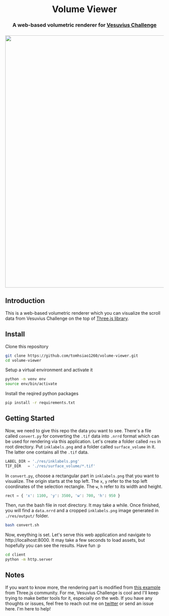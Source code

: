 <h1 align="center">Volume Viewer</h1>

<h3 align="center">
A web-based volumetric renderer for <a href="https://scrollprize.org/" target="_blank">Vesuvius Challenge</a>
<h3/>

<p align="center">
    <img src="https://user-images.githubusercontent.com/31985811/236626955-a3300d98-212d-444f-99ec-3725164c0ac9.gif" width="800px"/>
</p>

## Introduction

This is a web-based volumetric renderer which you can visualize the scroll data from Vesuvius Challenge on the top of [Three.js library](https://threejs.org/).

## Install

Clone this repository
```bash
git clone https://github.com/tomhsiao1260/volume-viewer.git
cd volume-viewer
```

Setup a virtual environment and activate it
```bash
python -m venv env
source env/bin/activate
```

Install the reqired python packages
```bash
pip install -r requirements.txt
```

## Getting Started

Now, we need to give this repo the data you want to see. There's a file called `convert.py` for converting the `.tif` data into `.nrrd` format which can be used for rendering via this application. Let's create a folder called `res` in root directory. Put `inklabels.png` and a folder called `surface_volume` in it. The latter one contains all the `.tif` data. 

```python
LABEL_DIR = './res/inklabels.png'
TIF_DIR   = './res/surface_volume/*.tif'
```

In `convert.py`, choose a rectangular part in `inklabels.png` that you want to visualize. The origin starts at the top left. The `x`, `y` refer to the top left coordinates of the selection rectangle. The `w`, `h` refer to its width and height.

```python
rect = { 'x': 1100, 'y': 3500, 'w': 700, 'h': 950 }
```

Then, run the bash file in root directory. It may take a while. Once finished, you will find a `data.nrrd` and a cropped `inklabels.png` image generated in `./res/output/` folder.

```bash
bash convert.sh
```

Now, eveything is set. Let's serve this web application and navigate to http://localhost:8000. It may take a few seconds to load assets, but hopefully you can see the results. Have fun :p

```bash
cd client
python -m http.server
```

## Notes

If you want to know more, the rendering part is modified from [this example](https://github.com/mrdoob/three.js/blob/master/examples/webgl2_materials_texture3d.html) from Three.js community. For me, Vesuvius Challenge is cool and I'll keep trying to make better tools for it, especially on the web. If you have any thoughts or issues, feel free to reach out me on [twitter](https://twitter.com/yaohsiao123) or send an issue here. I'm here to help!
